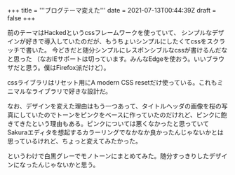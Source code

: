 +++
title = '''ブログテーマ変えた'''
date = 2021-07-13T00:44:39Z
draft = false
+++

前のテーマはHackedというcssフレームワークを使っていて、
シンプルなデザインが好きで導入していたのだが、もうちょいシンプルにしたくてcssをスクラッチで書いた。
今どきだと随分シンプルにレスポンシブルなcssが書けるんだなと思った
（なおIEサポートは切っています。みんなEdgeを使おう。いいブラウザだと思う。僕はFirefox派だけど）。

cssライブラリはリセット用にA modern CSS resetだけ使っている。これもミニマルなライブラリで好きな設計だ。

なお、デザインを変えた理由はもう一つあって、タイトルヘッダの画像を桜の写真にしていたのでトーンをピンクをベースに作っていたのだけれど、ピンクに飽きてきたという理由もある。ピンクについては悪くなかったと思っていてSakuraエディタを想起するカラーリングでなかなか良かったんじゃないかとは思っているけれど、ちょっと変えてみたかった。

というわけで白黒グレーでモノトーンにまとめてみた。随分すっきりしたデザインになったんじゃないかと思う。
